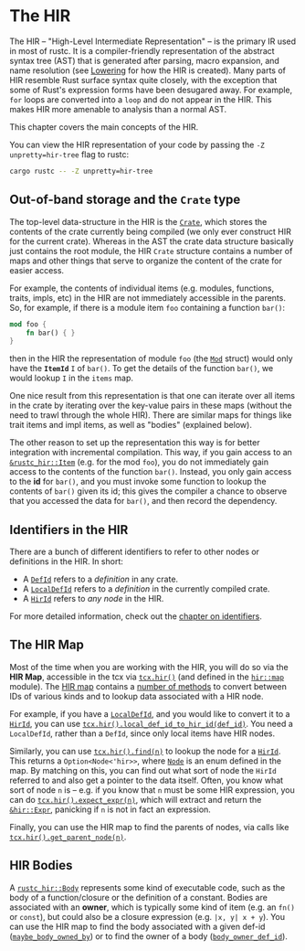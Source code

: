 # The HIR

<!-- toc -->

The HIR – "High-Level Intermediate Representation" – is the primary IR used
in most of rustc. It is a compiler-friendly representation of the abstract
syntax tree (AST) that is generated after parsing, macro expansion, and name
resolution (see [Lowering](./lowering.html) for how the HIR is created).
Many parts of HIR resemble Rust surface syntax quite closely, with
the exception that some of Rust's expression forms have been desugared away.
For example, `for` loops are converted into a `loop` and do not appear in
the HIR. This makes HIR more amenable to analysis than a normal AST.

This chapter covers the main concepts of the HIR.

You can view the HIR representation of your code by passing the
`-Z unpretty=hir-tree` flag to rustc:

```bash
cargo rustc -- -Z unpretty=hir-tree
```

## Out-of-band storage and the `Crate` type

The top-level data-structure in the HIR is the [`Crate`], which stores
the contents of the crate currently being compiled (we only ever
construct HIR for the current crate). Whereas in the AST the crate
data structure basically just contains the root module, the HIR
`Crate` structure contains a number of maps and other things that
serve to organize the content of the crate for easier access.

[`Crate`]: https://doc.rust-lang.org/nightly/nightly-rustc/rustc_hir/struct.Crate.html

For example, the contents of individual items (e.g. modules,
functions, traits, impls, etc) in the HIR are not immediately
accessible in the parents. So, for example, if there is a module item
`foo` containing a function `bar()`:

```rust
mod foo {
    fn bar() { }
}
```

then in the HIR the representation of module `foo` (the [`Mod`]
struct) would only have the **`ItemId`** `I` of `bar()`. To get the
details of the function `bar()`, we would lookup `I` in the
`items` map.

[`Mod`]: https://doc.rust-lang.org/nightly/nightly-rustc/rustc_hir/struct.Mod.html

One nice result from this representation is that one can iterate
over all items in the crate by iterating over the key-value pairs
in these maps (without the need to trawl through the whole HIR).
There are similar maps for things like trait items and impl items,
as well as "bodies" (explained below).

The other reason to set up the representation this way is for better
integration with incremental compilation. This way, if you gain access
to an [`&rustc_hir::Item`] (e.g. for the mod `foo`), you do not immediately
gain access to the contents of the function `bar()`. Instead, you only
gain access to the **id** for `bar()`, and you must invoke some
function to lookup the contents of `bar()` given its id; this gives
the compiler a chance to observe that you accessed the data for
`bar()`, and then record the dependency.

[`&rustc_hir::Item`]: https://doc.rust-lang.org/nightly/nightly-rustc/rustc_hir/struct.Item.html

<a name="hir-id"></a>

## Identifiers in the HIR

There are a bunch of different identifiers to refer to other nodes or definitions
in the HIR. In short:
- A [`DefId`] refers to a *definition* in any crate.
- A [`LocalDefId`] refers to a *definition* in the currently compiled crate.
- A [`HirId`] refers to *any node* in the HIR.

For more detailed information, check out the [chapter on identifiers][ids].

[`DefId`]: https://doc.rust-lang.org/nightly/nightly-rustc/rustc_hir/def_id/struct.DefId.html
[`LocalDefId`]: https://doc.rust-lang.org/nightly/nightly-rustc/rustc_hir/def_id/struct.LocalDefId.html
[`HirId`]: https://doc.rust-lang.org/nightly/nightly-rustc/rustc_hir/hir_id/struct.HirId.html
[ids]: ./identifiers.md#in-the-hir

## The HIR Map

Most of the time when you are working with the HIR, you will do so via
the **HIR Map**, accessible in the tcx via [`tcx.hir()`] (and defined in
the [`hir::map`] module). The [HIR map] contains a [number of methods] to
convert between IDs of various kinds and to lookup data associated
with a HIR node.

[`tcx.hir()`]: https://doc.rust-lang.org/nightly/nightly-rustc/rustc_middle/ty/struct.TyCtxt.html#method.hir
[`hir::map`]: https://doc.rust-lang.org/nightly/nightly-rustc/rustc_middle/hir/map/index.html
[HIR map]: https://doc.rust-lang.org/nightly/nightly-rustc/rustc_middle/hir/map/struct.Map.html
[number of methods]: https://doc.rust-lang.org/nightly/nightly-rustc/rustc_middle/hir/map/struct.Map.html#methods

For example, if you have a [`LocalDefId`], and you would like to convert it
to a [`HirId`], you can use [`tcx.hir().local_def_id_to_hir_id(def_id)`][local_def_id_to_hir_id].
You need a `LocalDefId`, rather than a `DefId`, since only local items have HIR nodes.

[local_def_id_to_hir_id]: https://doc.rust-lang.org/nightly/nightly-rustc/rustc_middle/hir/map/struct.Map.html#method.local_def_id_to_hir_id

Similarly, you can use [`tcx.hir().find(n)`][find] to lookup the node for a
[`HirId`]. This returns a `Option<Node<'hir>>`, where [`Node`] is an enum
defined in the map. By matching on this, you can find out what sort of
node the `HirId` referred to and also get a pointer to the data
itself. Often, you know what sort of node `n` is – e.g. if you know
that `n` must be some HIR expression, you can do
[`tcx.hir().expect_expr(n)`][expect_expr], which will extract and return the
[`&hir::Expr`][Expr], panicking if `n` is not in fact an expression.

[find]: https://doc.rust-lang.org/nightly/nightly-rustc/rustc_middle/hir/map/struct.Map.html#method.find
[`Node`]: https://doc.rust-lang.org/nightly/nightly-rustc/rustc_hir/enum.Node.html
[expect_expr]: https://doc.rust-lang.org/nightly/nightly-rustc/rustc_middle/hir/map/struct.Map.html#method.expect_expr
[Expr]: https://doc.rust-lang.org/nightly/nightly-rustc/rustc_hir/struct.Expr.html

Finally, you can use the HIR map to find the parents of nodes, via
calls like [`tcx.hir().get_parent_node(n)`][get_parent_node].

[get_parent_node]: https://doc.rust-lang.org/nightly/nightly-rustc/rustc_middle/hir/map/struct.Map.html#method.get_parent_node

## HIR Bodies

A [`rustc_hir::Body`] represents some kind of executable code, such as the body
of a function/closure or the definition of a constant. Bodies are
associated with an **owner**, which is typically some kind of item
(e.g. an `fn()` or `const`), but could also be a closure expression
(e.g. `|x, y| x + y`). You can use the HIR map to find the body
associated with a given def-id ([`maybe_body_owned_by`]) or to find
the owner of a body ([`body_owner_def_id`]).

[`rustc_hir::Body`]: https://doc.rust-lang.org/nightly/nightly-rustc/rustc_hir/struct.Body.html
[`maybe_body_owned_by`]: https://doc.rust-lang.org/nightly/nightly-rustc/rustc_middle/hir/map/struct.Map.html#method.maybe_body_owned_by
[`body_owner_def_id`]: https://doc.rust-lang.org/nightly/nightly-rustc/rustc_middle/hir/map/struct.Map.html#method.body_owner_def_id
